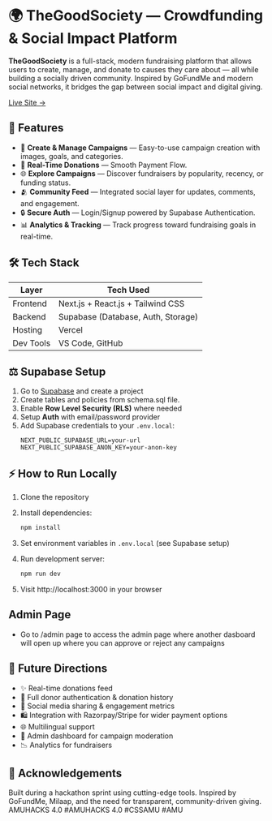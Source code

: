 # 🌍 TheGoodSociety — Crowdfunding & Social Impact Platform

**TheGoodSociety** is a full-stack, modern fundraising platform that allows users to create, manage, and donate to causes they care about — all while building a socially driven community. Inspired by GoFundMe and modern social networks, it bridges the gap between social impact and digital giving.

[Live Site →](https://dream11-amuhacks-4-0-puzk3he86-swekit-patels-projects.vercel.app/)

## 🚀 Features

- 📝 **Create & Manage Campaigns** — Easy-to-use campaign creation with images, goals, and categories.
- 💸 **Real-Time Donations** — Smooth Payment Flow.
- 🌐 **Explore Campaigns** — Discover fundraisers by popularity, recency, or funding status.
- 🫂 **Community Feed** — Integrated social layer for updates, comments, and engagement.
- 🔒 **Secure Auth** — Login/Signup powered by Supabase Authentication.
- 📊 **Analytics & Tracking** — Track progress toward fundraising goals in real-time.

## 🛠️ Tech Stack

| Layer          | Tech Used                                  |
|----------------|--------------------------------------------|
| Frontend       | Next.js + React.js + Tailwind CSS          |
| Backend        | Supabase (Database, Auth, Storage)         |
| Hosting        | Vercel                                     |
| Dev Tools      | VS Code, GitHub                            |


## ⚖️ Supabase Setup

1. Go to [Supabase](https://supabase.io/) and create a project
2. Create tables and policies from schema.sql file.
3. Enable **Row Level Security (RLS)** where needed
4. Setup **Auth** with email/password provider
5. Add Supabase credentials to your `.env.local`:
   ```env
   NEXT_PUBLIC_SUPABASE_URL=your-url
   NEXT_PUBLIC_SUPABASE_ANON_KEY=your-anon-key
   ```

## ⚡ How to Run Locally

1. Clone the repository

2. Install dependencies:
   ```bash
   npm install
   ```

3. Set environment variables in `.env.local` (see Supabase setup)

4. Run development server:
   ```bash
   npm run dev
   ```

5. Visit http://localhost:3000 in your browser

## Admin Page

- Go to /admin page to access the admin page where another dasboard will open up where you can approve or reject any campaigns

## 🌟 Future Directions

- ✨ Real-time donations feed
- 🔐 Full donor authentication & donation history
- 🚀 Social media sharing & engagement metrics
- 🛍️ Integration with Razorpay/Stripe for wider payment options
- 🌐 Multilingual support
- 💸 Admin dashboard for campaign moderation
- 📉 Analytics for fundraisers

## 🙏 Acknowledgements

Built during a hackathon sprint using cutting-edge tools. Inspired by GoFundMe, Milaap, and the need for transparent, community-driven giving.
AMUHACKS 4.0 
#AMUHACKS 4.0 #CSSAMU #AMU


